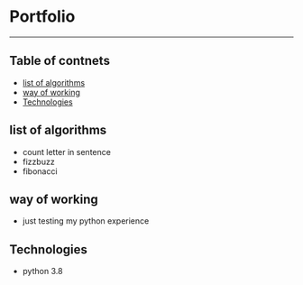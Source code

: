 # Portfolio
------------------------------------------------
## Table of contnets
* [list of algorithms](#list-of-algorithms)
* [way of working](#way-of-working)
* [Technologies](#technologies)

## list of algorithms
* count letter in sentence
* fizzbuzz
* fibonacci

## way of working
* just testing my python experience

## Technologies
* python 3.8

